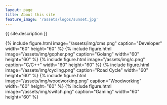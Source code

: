 ```yaml
---
layout: page
title: About this site
feature_image: '/assets/logos/sunset.jpg'
---
```


{{ site.description }}

<div class="figurebox">
{% include figure.html image="/assets/img/cms.png" caption="Developer" width="60" height="60" %}
{% include figure.html image="/assets/img/gopher.png" caption="Golang" width="60" height="60" %}
{% include figure.html image="/assets/img/c.png" caption="C/C++" width="60" height="60" %}
{% include figure.html image="/assets/img/cycling.png" caption="Road Cycle" width="60" height="60" %}
{% include figure.html image="/assets/img/woodworking.png" caption="Woodworking" width="60" height="60" %}
{% include figure.html image="/assets/img/switch.png" caption="Gaming" width="60" height="60" %}
</div>
